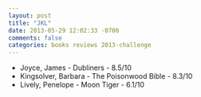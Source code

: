```yaml
---
layout: post
title: "JKL"
date: 2013-05-29 12:02:33 -0700
comments: false
categories: books reviews 2013-challenge
---
```


- Joyce, James - Dubliners - 8.5/10
- Kingsolver, Barbara - The Poisonwood Bible - 8.3/10
- Lively, Penelope - Moon Tiger - 6.1/10